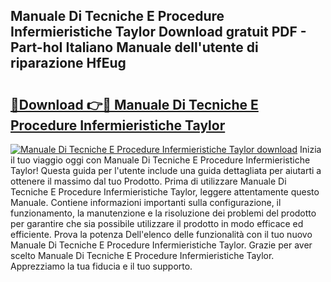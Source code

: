 ## Manuale Di Tecniche E Procedure Infermieristiche Taylor Download gratuit PDF - Part-hoI Italiano Manuale dell'utente di riparazione HfEug

# <h2><a href="http://df9e29.blite.top/?on=Manuale+Di+Tecniche+E+Procedure+Infermieristiche+Taylor">🔗Download 👉🔴 Manuale Di Tecniche E Procedure Infermieristiche Taylor</a></h2>

[![Manuale Di Tecniche E Procedure Infermieristiche Taylor download](https://i.imgur.com/lujVjoI.png)](http://df9e29.blite.top/?on=Manuale+Di+Tecniche+E+Procedure+Infermieristiche+Taylor)
Inizia il tuo viaggio oggi con Manuale Di Tecniche E Procedure Infermieristiche Taylor! Questa guida per l'utente include una guida dettagliata per aiutarti a ottenere il massimo dal tuo Prodotto. Prima di utilizzare Manuale Di Tecniche E Procedure Infermieristiche Taylor, leggere attentamente questo Manuale. Contiene informazioni importanti sulla configurazione, il funzionamento, la manutenzione e la risoluzione dei problemi del prodotto per garantire che sia possibile utilizzare il prodotto in modo efficace ed efficiente. Prova la potenza Dell'elenco delle funzionalità con il tuo nuovo Manuale Di Tecniche E Procedure Infermieristiche Taylor. Grazie per aver scelto Manuale Di Tecniche E Procedure Infermieristiche Taylor. Apprezziamo la tua fiducia e il tuo supporto.
